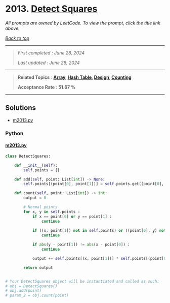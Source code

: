 # 2013. [Detect Squares](<https://leetcode.com/problems/detect-squares>)

*All prompts are owned by LeetCode. To view the prompt, click the title link above.*

*[Back to top](<../README.md>)*

------

> *First completed : June 28, 2024*
>
> *Last updated : June 28, 2024*

------

> **Related Topics** : **[Array](<by_topic/Array.md>), [Hash Table](<by_topic/Hash Table.md>), [Design](<by_topic/Design.md>), [Counting](<by_topic/Counting.md>)**
>
> **Acceptance Rate** : **51.67 %**

------

## Solutions

- [m2013.py](<../my-submissions/m2013.py>)
### Python
#### [m2013.py](<../my-submissions/m2013.py>)
```Python
class DetectSquares:

    def __init__(self):
        self.points = {}

    def add(self, point: List[int]) -> None:
        self.points[(point[0], point[1])] = self.points.get((point[0], point[1]), 0) + 1

    def count(self, point: List[int]) -> int:
        output = 0

        # Normal points
        for x, y in self.points :
            if x == point[0] or y == point[1] :
                continue
            
            if ((x, point[1]) not in self.points) or ((point[0], y) not in self.points) :
                continue

            if abs(y - point[1]) != abs(x - point[0]) :
                continue

            output += self.points[(x, point[1])] * self.points[(point[0], y)] * self.points[(x, y)]

        return output


# Your DetectSquares object will be instantiated and called as such:
# obj = DetectSquares()
# obj.add(point)
# param_2 = obj.count(point)
```

